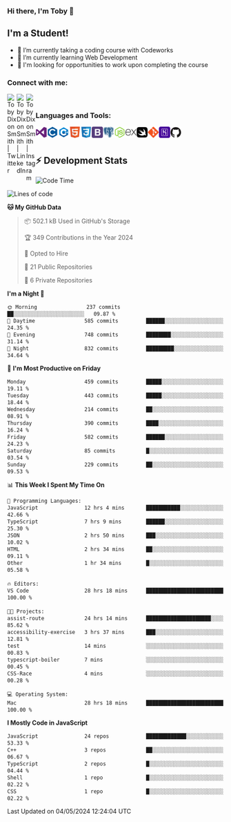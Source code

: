 ### Hi there, I'm Toby 👋

## I'm a Student!
- 🔭 I’m currently taking a coding course with Codeworks
- 🌱 I’m currently learning Web Development
- 💬 I'm looking for opportunities to work upon completing the course

### Connect with me:

[<img align="left" alt="Toby Dixon Smith | Twitter" width="22px" src="https://cdn.jsdelivr.net/npm/simple-icons@v3/icons/twitter.svg" />][twitter]
[<img align="left" alt="Toby Dixon Smith | LinkedIn" width="22px" src="https://cdn.jsdelivr.net/npm/simple-icons@v3/icons/linkedin.svg" />][linkedin]
[<img align="left" alt="Toby Dixon Smith | Instagram" width="22px" src="https://cdn.jsdelivr.net/npm/simple-icons@v3/icons/instagram.svg" />][instagram]

[twitter]: https://twitter.com/TobyDixonSmith1
[instagram]: https://www.instagram.com/toby_ds1/
[linkedin]: https://www.linkedin.com/in/toby-dixon-smith-4734331a3/

<br />

### Languages and Tools:

<img align="left" alt="Visual Studio Code" title="Visual Studio Code" width="26px" src="logos/visualstudio.png" />
<img align="left" alt="C" title="C" width="26px" src="logos/c.png" />
<img align="left" alt="C++" title="C++" width="26px" src="logos/c-plus.png" />
<img align="left" alt="HTML5" title="HTML 5" width="26px" src="logos/html.png" />
<img align="left" alt="CSS3" title="CSS 3" width="26px" src="logos/css3.png" />
<img align="left" alt="BootStrap" title="BootStrap" width="26px" src="logos/bootstrap.png" />
<img align="left" alt="PostgresSQL" title="PostgresSPQ" width="26px" src="logos/postgresql.png" />
<img align="left" alt="Node JS" title="Node JS" width="26px" src="logos/node-js.png" />
<img align="left" alt="Express" title="Express" width="26px" src="logos/express.png" />
<img align="left" alt="Swift" title="Swift" width="26px" src="logos/swift.png" />
<img align="left" alt="Git" title="Git" width="26px" src="logos/git.png" />
<img align="left" alt="Heroku" title="Heroku" width="26px" src="logos/heroku.png" />
<img align="left" alt="GitHub" title="GitHub" width="26px" src="logos/github.png" />
<br />
<br />

## :zap: Development Stats

<!--START_SECTION:waka-->
![Code Time](http://img.shields.io/badge/Code%20Time-523%20hrs%2056%20mins-blue)

![Lines of code](https://img.shields.io/badge/From%20Hello%20World%20I%27ve%20Written-2.0%20million%20lines%20of%20code-blue)

**🐱 My GitHub Data** 

> 📦 502.1 kB Used in GitHub's Storage 
 > 
> 🏆 349 Contributions in the Year 2024
 > 
> 💼 Opted to Hire
 > 
> 📜 21 Public Repositories 
 > 
> 🔑 6 Private Repositories 
 > 
**I'm a Night 🦉** 

```text
🌞 Morning                237 commits         ██░░░░░░░░░░░░░░░░░░░░░░░   09.87 % 
🌆 Daytime                585 commits         ██████░░░░░░░░░░░░░░░░░░░   24.35 % 
🌃 Evening                748 commits         ████████░░░░░░░░░░░░░░░░░   31.14 % 
🌙 Night                  832 commits         █████████░░░░░░░░░░░░░░░░   34.64 % 
```
📅 **I'm Most Productive on Friday** 

```text
Monday                   459 commits         █████░░░░░░░░░░░░░░░░░░░░   19.11 % 
Tuesday                  443 commits         █████░░░░░░░░░░░░░░░░░░░░   18.44 % 
Wednesday                214 commits         ██░░░░░░░░░░░░░░░░░░░░░░░   08.91 % 
Thursday                 390 commits         ████░░░░░░░░░░░░░░░░░░░░░   16.24 % 
Friday                   582 commits         ██████░░░░░░░░░░░░░░░░░░░   24.23 % 
Saturday                 85 commits          █░░░░░░░░░░░░░░░░░░░░░░░░   03.54 % 
Sunday                   229 commits         ██░░░░░░░░░░░░░░░░░░░░░░░   09.53 % 
```


📊 **This Week I Spent My Time On** 

```text
💬 Programming Languages: 
JavaScript               12 hrs 4 mins       ███████████░░░░░░░░░░░░░░   42.66 % 
TypeScript               7 hrs 9 mins        ██████░░░░░░░░░░░░░░░░░░░   25.30 % 
JSON                     2 hrs 50 mins       ███░░░░░░░░░░░░░░░░░░░░░░   10.02 % 
HTML                     2 hrs 34 mins       ██░░░░░░░░░░░░░░░░░░░░░░░   09.11 % 
Other                    1 hr 34 mins        █░░░░░░░░░░░░░░░░░░░░░░░░   05.58 % 

🔥 Editors: 
VS Code                  28 hrs 18 mins      █████████████████████████   100.00 % 

🐱‍💻 Projects: 
assist-route             24 hrs 14 mins      █████████████████████░░░░   85.62 % 
accessibility-exercise   3 hrs 37 mins       ███░░░░░░░░░░░░░░░░░░░░░░   12.81 % 
test                     14 mins             ░░░░░░░░░░░░░░░░░░░░░░░░░   00.83 % 
typescript-boiler        7 mins              ░░░░░░░░░░░░░░░░░░░░░░░░░   00.45 % 
CSS-Race                 4 mins              ░░░░░░░░░░░░░░░░░░░░░░░░░   00.28 % 

💻 Operating System: 
Mac                      28 hrs 18 mins      █████████████████████████   100.00 % 
```

**I Mostly Code in JavaScript** 

```text
JavaScript               24 repos            █████████████░░░░░░░░░░░░   53.33 % 
C++                      3 repos             ██░░░░░░░░░░░░░░░░░░░░░░░   06.67 % 
TypeScript               2 repos             █░░░░░░░░░░░░░░░░░░░░░░░░   04.44 % 
Shell                    1 repo              █░░░░░░░░░░░░░░░░░░░░░░░░   02.22 % 
CSS                      1 repo              █░░░░░░░░░░░░░░░░░░░░░░░░   02.22 % 
```




 Last Updated on 04/05/2024 12:24:04 UTC
<!--END_SECTION:waka-->
